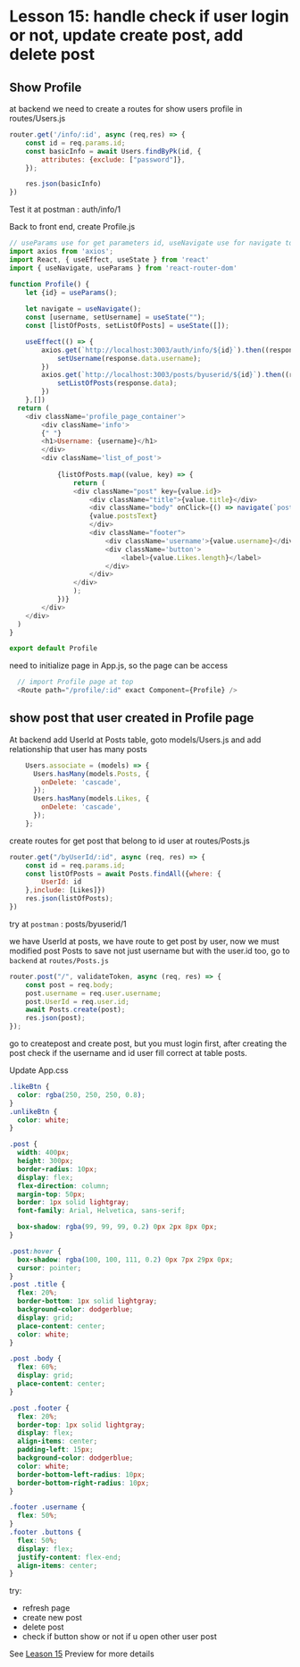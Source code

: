 # Lesson 15: handle check if user login or not, update create post, add delete post

## Show Profile

at backend we need to create a routes for show users profile in routes/Users.js

```javascript
router.get('/info/:id', async (req,res) => {
    const id = req.params.id;
    const basicInfo = await Users.findByPk(id, {
        attributes: {exclude: ["password"]},    
    });

    res.json(basicInfo)
})
```

Test it at postman : auth/info/1

Back to front end, create Profile.js

```javascript
// useParams use for get parameters id, useNavigate use for navigate to detail post when user click on it, useState object and variabel use for place to place responses we get in useEffect, useEffect use for rendering something inside it when page accessing, and map use to show data.
import axios from 'axios';
import React, { useEffect, useState } from 'react'
import { useNavigate, useParams } from 'react-router-dom'

function Profile() {
    let {id} = useParams();
    
    let navigate = useNavigate();
    const [username, setUsername] = useState("");
    const [listOfPosts, setListOfPosts] = useState([]);

    useEffect(() => {
        axios.get(`http://localhost:3003/auth/info/${id}`).then((response) => {
            setUsername(response.data.username);
        })
        axios.get(`http://localhost:3003/posts/byuserid/${id}`).then((response) => {
            setListOfPosts(response.data);
        })
    },[])
  return (
    <div className='profile_page_container'>
        <div className='info'>
        {" "}
        <h1>Username: {username}</h1>
        </div>
        <div className='list_of_post'>
            
            {listOfPosts.map((value, key) => {
                return (
                <div className="post" key={value.id}>
                    <div className="title">{value.title}</div>
                    <div className="body" onClick={() => navigate(`post/${value.id}`)}>
                    {value.postsText}
                    </div>
                    <div className="footer">
                        <div className='username'>{value.username}</div>
                        <div className='button'>
                            <label>{value.Likes.length}</label>
                        </div>
                    </div>
                </div>
                );
            })}
        </div>
    </div>
  )
}

export default Profile
```

need to initialize page in App.js, so the page can be access

```javascript
  // import Profile page at top
  <Route path="/profile/:id" exact Component={Profile} />
```

## show post that user created in Profile page

At backend add UserId at Posts table, goto models/Users.js and add relationship that user has many posts

```javascript
    Users.associate = (models) => {
      Users.hasMany(models.Posts, {
        onDelete: 'cascade',
      });
      Users.hasMany(models.Likes, {
        onDelete: 'cascade',
      });
    };
```

create routes for get post that belong to id user at routes/Posts.js

```javascript
router.get("/byUserId/:id", async (req, res) => {
    const id = req.params.id;
    const listOfPosts = await Posts.findAll({where: {
        UserId: id
    },include: [Likes]})
    res.json(listOfPosts);
})
```

try at `postman` : posts/byuserid/1

we have UserId at posts, we have route to get post by user, now we must modified post Posts to save not just username but with the user.id too, go to `backend` at `routes/Posts.js`

```javascript
router.post("/", validateToken, async (req, res) => {
    const post = req.body;
    post.username = req.user.username;
    post.UserId = req.user.id;
    await Posts.create(post);
    res.json(post);
});
```

go to createpost and create post, but you must login first, after creating the post check if the username and id user fill correct at table posts.

Update App.css

```css
.likeBtn {
  color: rgba(250, 250, 250, 0.8);
}
.unlikeBtn {
  color: white;
}

.post {
  width: 400px;
  height: 300px;
  border-radius: 10px;
  display: flex;
  flex-direction: column;
  margin-top: 50px;
  border: 1px solid lightgray;
  font-family: Arial, Helvetica, sans-serif;

  box-shadow: rgba(99, 99, 99, 0.2) 0px 2px 8px 0px;
}

.post:hover {
  box-shadow: rgba(100, 100, 111, 0.2) 0px 7px 29px 0px;
  cursor: pointer;
}
.post .title {
  flex: 20%;
  border-bottom: 1px solid lightgray;
  background-color: dodgerblue;
  display: grid;
  place-content: center;
  color: white;
}

.post .body {
  flex: 60%;
  display: grid;
  place-content: center;
}

.post .footer {
  flex: 20%;
  border-top: 1px solid lightgray;
  display: flex;
  align-items: center;
  padding-left: 15px;
  background-color: dodgerblue;
  color: white;
  border-bottom-left-radius: 10px;
  border-bottom-right-radius: 10px;
}

.footer .username {
  flex: 50%;
}
.footer .buttons {
  flex: 50%;
  display: flex;
  justify-content: flex-end;
  align-items: center;
}
```


try:

- refresh page
- create new post
- delete post
- check if button show or not if u open other user post

See [Leason 15](https://lesson12.com) Preview for more details
